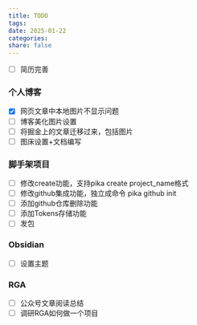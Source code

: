 ```yaml
---
title: TODO
tags: 
date: 2025-01-22
categories: 
share: false
---
```

- [ ] 简历完善
### 个人博客

- [x] 网页文章中本地图片不显示问题
- [ ] 博客美化图片设置
- [ ] 将掘金上的文章迁移过来，包括图片
- [ ] 图床设置+文档编写

### 脚手架项目

- [ ] 修改create功能，支持pika create project_name格式
- [ ] 修改github集成功能，独立成命令 pika github init
- [ ] 添加github仓库删除功能
- [ ] 添加Tokens存储功能
- [ ] 发包

### Obsidian
- [ ] 设置主题

### RGA
- [ ] 公众号文章阅读总结
- [ ] 调研RGA如何做一个项目